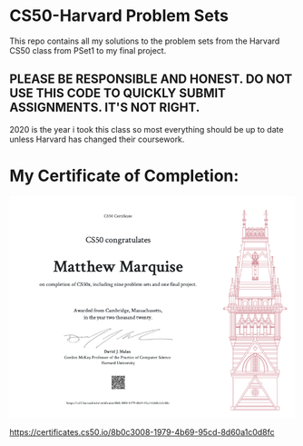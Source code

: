 # CS50-Harvard Problem Sets
This repo contains all my solutions to the problem sets from the Harvard CS50 class from PSet1 to my final project. 

## PLEASE BE RESPONSIBLE AND HONEST. DO NOT USE THIS CODE TO QUICKLY SUBMIT ASSIGNMENTS. IT'S NOT RIGHT.

2020 is the year i took this class so most everything should be up to date unless Harvard has changed their coursework.

# My Certificate of Completion:
![Matthew's CS50x Certificate of Completion](https://github.com/MattMarquise/CS50-Harvard/blob/master/Certificate/certificateofcompletion.png)

https://certificates.cs50.io/8b0c3008-1979-4b69-95cd-8d60a1c0d8fc
